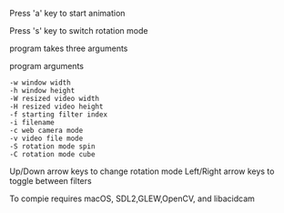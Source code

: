
Press 'a' key to start animation

Press 's' key to switch rotation mode

program takes three arguments 

program arguments

	-w window width
	-h window height
	-W resized video width
	-H resized video height
	-f starting filter index
	-i filename
	-c web camera mode
	-v video file mode
	-S rotation mode spin
	-C rotation mode cube 

Up/Down arrow keys to change rotation mode
Left/Right arrow keys to toggle between filters

To compie requires macOS, SDL2,GLEW,OpenCV, and libacidcam
